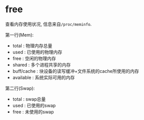 # free

查看内存使用状况, 信息来自`/proc/meminfo`.

第一行(Mem):
- total : 物理内存总量
- used : 已使用的物理内存
- free : 空闲的物理内存
- shared : 多个进程共享的内存
- buff/cache : 块设备的读写缓冲+文件系统的cache所使用的内存
- available : 系统实际可用的内存

第二行(Swap):
- total : swap总量
- used : 已使用的swap
- free : 未使用的swap
